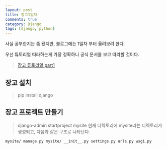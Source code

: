 ```yaml
---
layout: post
title: 장고1일차
comments: true
category: Django
tags: [django, python]
---
```


사실 공부한지는 좀 됐지만, 블로그에는 1일차 부터 올려보려 한다.

우선 튜토리얼 따라하는게 가장 정확하니 공식 문서를 보고 따라할 것이다.
> [장고 튜토리얼 part1 ](https://docs.djangoproject.com/ko/2.1/intro/tutorial01/)      

## 장고 설치
> pip install django

## 장고 프로젝트 만들기
> django-admin startproject mysite
현재 디렉토리에 mysite라는 디렉토리가 생성되고, 다음과 같은 구조로 나타난다.

`
mysite/
    manage.py
    mysite/
        __init__.py
        settings.py
        urls.py
        wsgi.py
`
